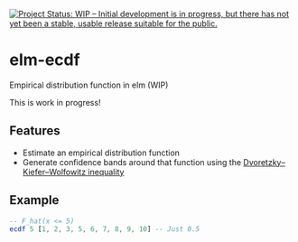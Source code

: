 [![Project Status: WIP – Initial development is in progress, but there has not yet been a stable, usable release suitable for the public.](http://www.repostatus.org/badges/latest/wip.svg)](http://www.repostatus.org/#wip)


# elm-ecdf
Empirical distribution function in elm (WIP)

This is work in progress!

## Features

* Estimate an empirical distribution function
* Generate confidence bands around that function using the [Dvoretzky–Kiefer–Wolfowitz inequality](https://en.wikipedia.org/wiki/Dvoretzky%E2%80%93Kiefer%E2%80%93Wolfowitz_inequality)

## Example

```elm
-- F_hat(x <= 5)
ecdf 5 [1, 2, 3, 5, 6, 7, 8, 9, 10] -- Just 0.5
```
